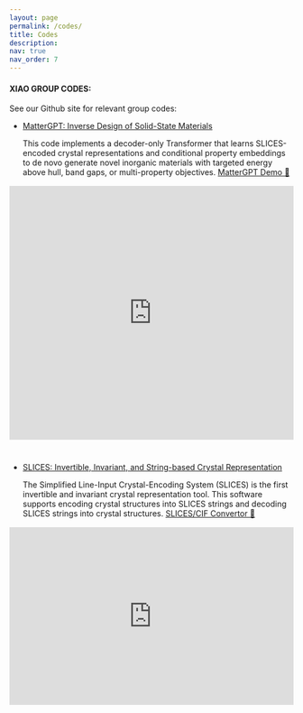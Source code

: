 ```yaml
---
layout: page
permalink: /codes/
title: Codes
description: 
nav: true
nav_order: 7
---
```


<style>
/* Keep styles inline so it works in GitHub Pages without extra files */
.hf-embed {
  width: 100%;
  max-width: 1100px;  /* optional cap to match your content width */
  margin: 1rem 0 2.5rem;
}
.hf-embed iframe {
  width: 100%;
  aspect-ratio: 16 / 10;  /* tweak to fit your Space layout */
  border: 0;
}
</style>

#### **XIAO GROUP CODES**:

See our Github site for relevant group codes:

- [MatterGPT: Inverse Design of Solid-State Materials](https://github.com/xiaohang007/SLICES/tree/main/MatterGPT)
  
  This code implements a decoder-only Transformer that learns SLICES-encoded crystal representations and conditional property embeddings to de novo generate novel inorganic materials with targeted energy above hull, band gaps, or multi-property objectives. [MatterGPT Demo 🤗 ](https://huggingface.co/spaces/xiaohang07/MatterGPT_CPU)

<div class="hf-embed">
  <iframe
	src="https://yjxy29-new-world.hf.space"
	frameborder="0"
	width="850"
	height="450"
></iframe>
</div>

- [SLICES: Invertible, Invariant, and String-based Crystal Representation](https://github.com/xiaohang007/SLICES)
  
  The Simplified Line-Input Crystal-Encoding System (SLICES) is the first invertible and invariant crystal representation tool. This software supports encoding crystal structures into SLICES strings and decoding SLICES strings into crystal structures. [SLICES/CIF Convertor 🤗](https://huggingface.co/spaces/xiaohang07/SLICES)

<div class="hf-embed">
  <iframe
    title="SLICES / CIF Converter (Hugging Face Space)"
    src="https://xiaohang07-SLICES.hf.space"
    loading="lazy"
    allow="clipboard-write; microphone; camera; fullscreen"></iframe>
</div>

